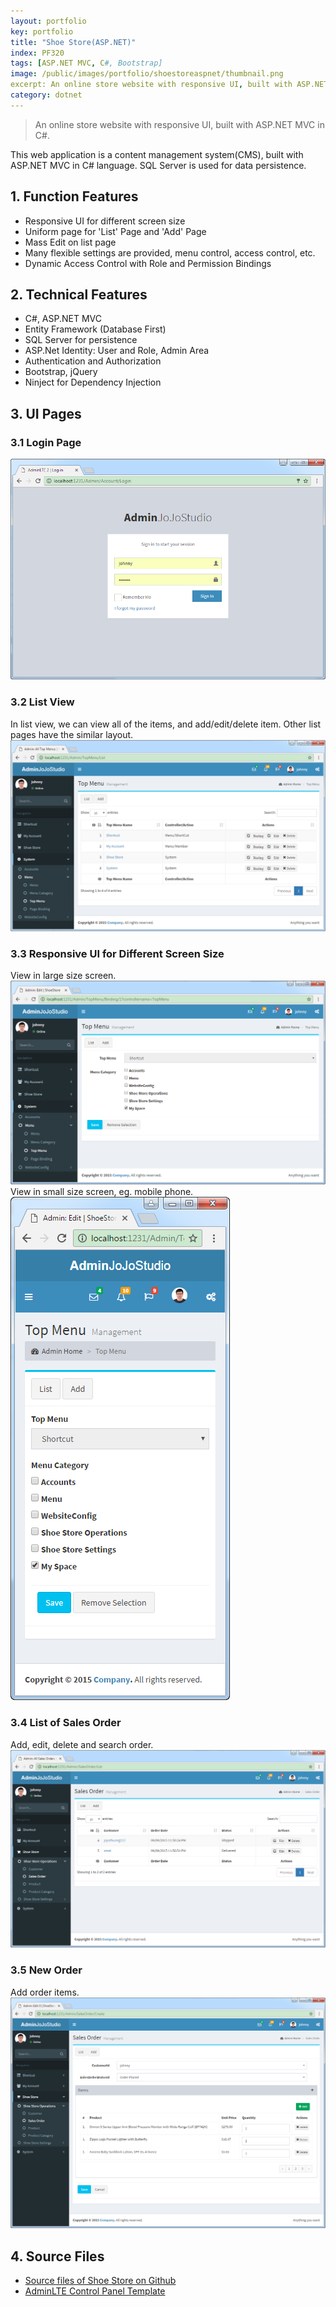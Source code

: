 ```yaml
---
layout: portfolio
key: portfolio
title: "Shoe Store(ASP.NET)"
index: PF320
tags: [ASP.NET MVC, C#, Bootstrap]
image: /public/images/portfolio/shoestoreaspnet/thumbnail.png
excerpt: An online store website with responsive UI, built with ASP.NET MVC in C#.
category: dotnet
---
```


> An online store website with responsive UI, built with ASP.NET MVC in C#.

This web application is a content management system(CMS), built with ASP.NET MVC in C# language. SQL Server is used for data persistence.
## 1. Function Features
* Responsive UI for different screen size
* Uniform page for 'List' Page and 'Add' Page
* Mass Edit on list page
* Many flexible settings are provided, menu control, access control, etc.
* Dynamic Access Control with Role and Permission Bindings

## 2. Technical Features
* C\#, ASP.NET MVC
* Entity Framework (Database First)
* SQL Server for persistence
* ASP.Net Identity: User and Role, Admin Area
* Authentication and Authorization
* Bootstrap, jQuery
* Ninject for Dependency Injection

## 3. UI Pages
### 3.1 Login Page  
![image](/public/images/portfolio/shoestoreaspnet/login.png)
### 3.2 List View
In list view, we can view all of the items, and add/edit/delete item. Other list pages have the similar layout.
![image](/public/images/portfolio/shoestoreaspnet/listview.png)
### 3.3 Responsive UI for Different Screen Size
View in large size screen.
![image](/public/images/portfolio/shoestoreaspnet/responsive.png)
View in small size screen, eg. mobile phone.  
![image](/public/images/portfolio/shoestoreaspnet/responsive2.png)
### 3.4 List of Sales Order
Add, edit, delete and search order.
![image](/public/images/portfolio/shoestoreaspnet/orderlist.png)  
### 3.5 New Order
Add order items.
![image](/public/images/portfolio/shoestoreaspnet/addorder.png)  

## 4. Source Files
* [Source files of Shoe Store on Github](https://github.com/jojozhuang/shoe-store-aspnet)
* [AdminLTE Control Panel Template](https://adminlte.io/)

